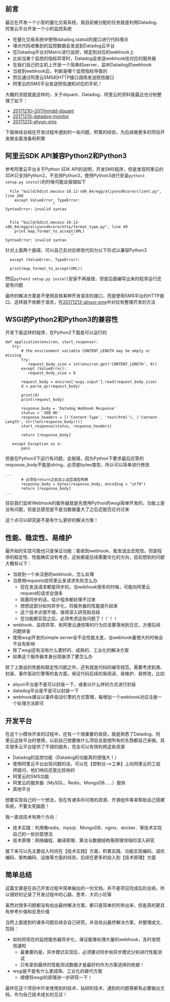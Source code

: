 ## 前言

最近在开发一个小型的量化交易系统，我目前被分配的任务就是利用Datadog、阿里云平台开发一个小的监控系统

* 在量化交易系统中使用datadog.statsd的接口进行代码埋点
* 埋点代码收集到的监控数据会发送到Datadog云平台
* 在Datadog平台对Metric进行监控，绑定到对应的webhook上
* 比如当某个监控的指标异常时，Datadog会发送webhook给对应的服务器
* 在我们自己的主机上开发一个简单的server，监听Datadog的webhook
* 当收到webhook后，判断是哪个监控指标导致的
* 然后通过阿里云SMS的HTTP接口调用发送短信接口
* 阿里云的SMS平台发送短信通知对应的手机！

大概的流程就是这样的，关于dquant、Datadog、阿里云的资料我最近也分别整理了如下：

* [20171210~2017mmdd-dquant](https://github.com/HackerLaboratory/_Hack/tree/master/15-open-source/20171210~2017mmdd-dquant)
* [20171210-datadog-monitor](https://github.com/HackerLaboratory/_Hack/tree/master/07-build-my-system/20171210-datadog-monitor)
* [20171213-aliyun-sms](https://github.com/HackerLaboratory/_Hack/tree/master/07-build-my-system/20171213-aliyun-sms)

下面继续总结在开发过程中遇到的一些问题、积累的经验，为后续做更多的项目开发做全面准备和积累

## 阿里云SDK API兼容Python2和Python3

参考阿里云平台关于Python SDK API的说明，开发SMS程序，但是发现阿里云的SDK只支持Python2，不支持Python3，使用Python3进行安装`python3 setup.py install`的时候可能会报错如下

```
  File "build/bdist.macosx-10.12-x86_64/egg/aliyunsdkcore/client.py", line 268
    except ValueError, TypeError:
                     ^
SyntaxError: invalid syntax


  File "build/bdist.macosx-10.12-x86_64/egg/aliyunsdkcore/http/format_type.py", line 49
    print map_format_to_accept(XML)
                             ^
SyntaxError: invalid syntax
```

针对上面两个报错，可以自己去对应修改代码为以下形式以兼容Python3

```
  except (ValueError, TypeError):

  print(map_format_to_accept(XML))
```

然后`python3 setup.py install`安装不再报错，但是后面编写出来的程序运行还是有问题

最终的解决方案是不使用具体某种开发语言的接口，而是使用SMS平台的HTTP接口，这样就不依赖于语言，在[20171213-aliyun-sms](https://github.com/HackerLaboratory/_Hack/tree/master/07-build-my-system/20171213-aliyun-sms)中对应有整理开发的方法

## WSGI的Python2和Python3的兼容性

开发下面这样的程序，在Python2下面是可以运行的

```
def application(environ, start_response):
   try:
       # the environment variable CONTENT_LENGTH may be empty or missing
       try:
          request_body_size = int(environ.get('CONTENT_LENGTH', 0))
       except (ValueError):
          request_body_size = 0

       request_body = environ['wsgi.input'].read(request_body_size)
       d = parse_qs(request_body)

       print(d)
       print(request_body)
       
       response_body = 'Datadog Webhook Response'
       status = '200 OK'
       response_headers = [('Content-Type', 'text/html'), ('Content-Length', str(len(response_body)))]
       start_response(status, response_headers)
        
       return [response_body]   

   except Exception as e:
       pass
```

但是在Python3下运行有问题，会报错，因为Python下要求最后应答的response_body不能是string，必须是bytes类型，所以可以简单进行修改

```
...
       # 必须在return之前加上这层类型转换
       response_body = bytes(response_body, encoding = "utf8")
       return [response_body]
...
```

目前我们监听Webhook的服务器就是先使用Python的wsgi简单开发的，功能上是没有问题，但是总感觉是不是当数据量大了之后还能否应对过来

这个点可以研究是不是有什么更好的解决方案！

## 性能、稳定性、易维护

最开始的实现可能也只是保证功能：能收到webhook、能发送出去短信。但是程序的稳定性、性能确实没有考虑，这些都是后续需要优化的方向，目前想到的问题大概有以下：

* 当收到一个未注册的webhook，怎么处理
* 当使用requests给阿里云发请求失败怎么办
  * 现在发送请求都是同步的，当webhook很多的时候，可能向阿里云request的请求会很多
  * 阻塞同步的话，估计程序都处理不过来
  * 想想这部分如何异步化，将服务器的性能提升起来
  * 这个技术点很不错，值得深入研究和总结
  * 在功能都实现之后，必须考虑这些问题了！！！！
* webhook、监控异常、和阿里云通信等的行为应该要落地到日志，方便后续问题排查
* 使用wsgi开发的simple server会不会性能太差，当webhook量很大的时候会不会有影响
* 除了wsgi还有没有什么更好的、成熟的、工业化的解决方案
* 如果这个服务器本身出现崩溃了要怎么办

除了上面说的性能和稳定性问题之外，还有就是代码的编写规范，需要考虑到类、封装、事件驱动引擎等的各方面，保证代码后续的易阅读、易维护、易修改，比如

* aliyun平台是不是可以封装一下，或者以什么样的方式进行封装
* datadog平台是不是可以封装一下
* webhook建议以事件驱动引擎的方式管理，每增加一个webhook对应注册一个处理方法即可

## 开发平台

在这个小模块开发的过程中，还有一个很重要的收获，就是熟悉了Datadog、阿里云这些平台的使用，以前自己想要做什么项目总是想所有的东西都自己来搞，其实很多云平台提供了不错的服务，完全可以有效利用这些资源

* Datadog的监控功能（Datadog的功能真的很强大！）
* 使用阿里云平台出现问题的话，可以在【控制台-->工单】上向阿里云的工程师提问，他们响应还是比较快的
* 阿里云的SMS功能
* 阿里云的服务器（MySQL、Redis、MongoDB……）服务
* 其他平台

想要实现自己的一个想法，现在有诸多的可用的资源、开源组件等来帮助自己搭建系统，不要太死脑筋！

我一直说技术有两个方向：

* 技术实践：利用像redis、mysql、MongoDB、nginx、docker、等技术实现自己的一些创意想法
* 技术原理：网络编程、编译原理、算法与数据结构等原理领域的深入研究

接下来可以先主要投入时间在【技术实践】方面，积累实践、功能实现编码、调优编码、架构编码、运维等方面的经验，后续在更多的投入到【技术原理】方面

## 简单总结

这篇文章是在自己开发过程中简单输出的一份文档，并不是项目完成后的总结，所以很好的记录了开发过程中的心路、思考、大坑小坑等

虽然对很多问题都没有给出最终解决方案，都只是简单的列举出来，但是真的更具有参考价值和反思价值

当然上面提到的诸多问题后续会自己研究，并且给出最终解决方案，并整理成文，包括：

* 如何将现在的监控服务器异步化，保证能够处理大量的webhook，及时发短信通知
  * 最重要的是，异步模式实现后，必须要对同步和异步模式分别进行性能测试
  * 只有拿到最终的性能测试数据才是最好的作为方案选择的依据！
* wsgi是不是有什么更成熟、工业化的替代方案
  * 顺便将wsgi的原理进一步研究一下！

最终在这个项目中开发使用到的技术、钻研的技术、遇到的问题等都有必要输出文档，作为自己技术成长的见证！
